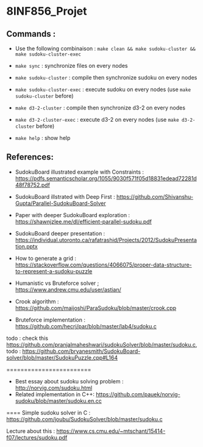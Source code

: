 # 8INF856_Projet

## Commands :

- Use the following combinaison : `make clean && make sudoku-cluster && make sudoku-cluster-exec`

- `make sync` :              synchronize files on every nodes
- `make sudoku-cluster` :      compile then synchronize sudoku on every nodes
- `make sudoku-cluster-exec` : execute sudoku on every nodes (use `make sudoku-cluster` before)
- `make d3-2-cluster` :      compile then synchronize d3-2 on every nodes
- `make d3-2-cluster-exec` : execute d3-2 on every nodes (use `make d3-2-cluster` before)
- `make help` :              show help

## References:
- SudokuBoard illustrated example with Constraints : https://pdfs.semanticscholar.org/1055/9030f571f05d18831edead72281d48f78752.pdf
- SudokuBoard illstrated with Deep First : https://github.com/Shivanshu-Gupta/Parallel-SudokuBoard-Solver
- Paper with deeper SudokuBoard exploration : https://shawnjzlee.me/dl/efficient-parallel-sudoku.pdf
- SudokuBoard deeper presentation : https://individual.utoronto.ca/rafatrashid/Projects/2012/SudokuPresentation.pptx
- How to generate a grid : https://stackoverflow.com/questions/4066075/proper-data-structure-to-represent-a-sudoku-puzzle

- Humanistic vs Bruteforce solver ; https://www.andrew.cmu.edu/user/astian/
- Crook algorithm : https://github.com/maijoshi/ParaSudoku/blob/master/crook.cpp
- Bruteforce implementation : https://github.com/hecrj/par/blob/master/lab4/sudoku.c

todo : check this https://github.com/pranjalmaheshwari/sudokuSolver/blob/master/sudoku.c, 
todo : https://github.com/bryanesmith/SudokuBoard-solver/blob/master/SudokuPuzzle.cpp#L164

========================
- Best essay about sudoku solving problem : http://norvig.com/sudoku.html
- Related implementation in C++: https://github.com/pauek/norvig-sudoku/blob/master/sudoku.en.cc

====
Simple sudoku solver in C : https://github.com/joubu/SudokuSolver/blob/master/sudoku.c

Lecture about this : https://www.cs.cmu.edu/~mtschant/15414-f07/lectures/sudoku.pdf
